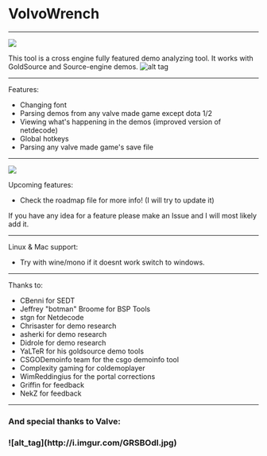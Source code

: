 # VolvoWrench
***
![](http://forthebadge.com/images/badges/built-with-love.svg)

This tool is a cross engine fully featured demo analyzing tool. It works with GoldSource and Source-engine demos.
![alt tag](http://i.imgur.com/hfzwuRL.png)
***
Features:
  - Changing font
  - Parsing demos from any valve made game except dota 1/2
  - Viewing what's happening in the demos (improved version of netdecode)
  - Global hotkeys
  - Parsing any valve made game's save file

***  

 ![](http://forthebadge.com/images/badges/fuck-it-ship-it.svg)

Upcoming features:
 - Check the roadmap file for more info! (I will try to update it)
  
  If you have any idea for a feature please make an Issue and I will most likely add it.
  
***

Linux & Mac support:
 - Try with wine/mono if it doesnt work switch to windows.
 
***

Thanks to:
  - CBenni for SEDT
  - Jeffrey "botman" Broome for BSP Tools
  - stgn for Netdecode
  - Chrisaster for demo research
  - asherki for demo research
  - Didrole for demo research
  - YaLTeR for his goldsource demo tools
  - CSGODemoinfo team for the csgo demoinfo tool
  - Complexity gaming for coldemoplayer
  - WimReddingius for the portal corrections
  - Griffin for feedback
  - NekZ for feedback
 
 ***
 <h3>And special thanks to Valve:<h3>
  ![alt_tag](http://i.imgur.com/GRSBOdl.jpg)
